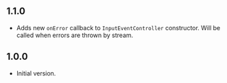 ## 1.1.0

- Adds new `onError` callback to `InputEventController` constructor. Will be called when errors are thrown by stream.

## 1.0.0

- Initial version.
